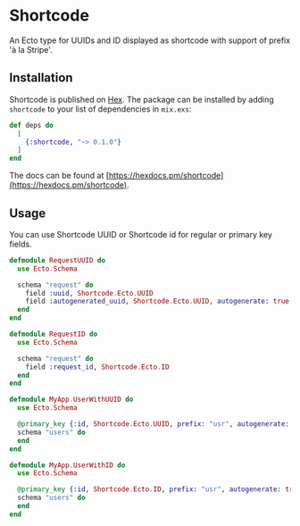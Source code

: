 # Shortcode

An Ecto type for UUIDs and ID displayed as shortcode with support of prefix 'à la Stripe'.

## Installation

Shortcode is published on [Hex](https://hex.pm/packages/shortcode). The package can be installed
by adding `shortcode` to your list of dependencies in `mix.exs`:

```elixir
def deps do
  [
    {:shortcode, "~> 0.1.0"}
  ]
end
```

The docs can be found at [https://hexdocs.pm/shortcode](https://hexdocs.pm/shortcode).

## Usage

You can use Shortcode UUID or Shortcode id for regular or primary key fields.

```elixir
defmodule RequestUUID do
  use Ecto.Schema

  schema "request" do
    field :uuid, Shortcode.Ecto.UUID
    field :autogenerated_uuid, Shortcode.Ecto.UUID, autogenerate: true
  end
end

defmodule RequestID do
  use Ecto.Schema

  schema "request" do
    field :request_id, Shortcode.Ecto.ID
  end
end
```

```elixir
defmodule MyApp.UserWithUUID do
  use Ecto.Schema

  @primary_key {:id, Shortcode.Ecto.UUID, prefix: "usr", autogenerate: true}
  schema "users" do
  end
end

defmodule MyApp.UserWithID do
  use Ecto.Schema

  @primary_key {:id, Shortcode.Ecto.ID, prefix: "usr", autogenerate: true}
  schema "users" do
  end
end
```
